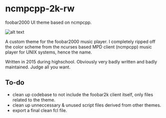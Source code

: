 # ncmpcpp-2k-rw
foobar2000 UI theme based on ncmpcpp.

![alt text](https://imgur.com/eQqEArP.jpg "with switchable side panels!")

A custom theme for the foobar2000 music player. I completely ripped off the color scheme from the ncurses based MPD client (ncmpcpp) music player for UNIX systems, hence the name.

Written in 2015 during highschool. Obviously very badly written and badly maintained. Judge all you want.

## To-do
* clean up codebase to not include the foobar2k client itself, only files related to the theme.
* clean up unneccessary & unused script files derived from other themes.
* export a final clean fcl file.


